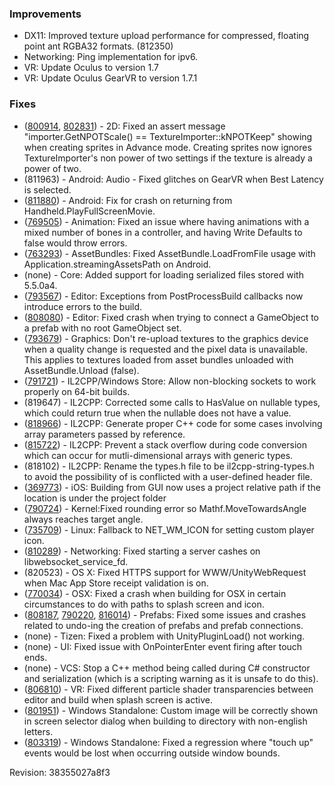 ### Improvements

*   DX11: Improved texture upload performance for compressed, floating point ant RGBA32 formats. (812350)
*   Networking: Ping implementation for ipv6.
*   VR: Update Oculus to version 1.7
*   VR: Update Oculus GearVR to version 1.7.1

### Fixes

*   ([800914](http://issuetracker.unity3d.com/issues/assert-thrown-when-applying-changes-in-sprite-editor-after-creating-multiple-sprites), [802831](http://issuetracker.unity3d.com/issues/sprite-atlassing-importing-a-psd-as-an-advanced-single-sprite-results-in-importer-dot-getnpotscale-equals-equals-textureimporter-knpotkeep)) - 2D: Fixed an assert message "importer.GetNPOTScale() == TextureImporter::kNPOTKeep" showing when creating sprites in Advance mode. Creating sprites now ignores TextureImporter's non power of two settings if the texture is already a power of two.
*   (811963) - Android: Audio - Fixed glitches on GearVR when Best Latency is selected.
*   ([811880](http://issuetracker.unity3d.com/issues/android-calling-handheld-dot-playfullscreenmovie-crashes-on-some-android-devices)) - Android: Fix for crash on returning from Handheld.PlayFullScreenMovie.
*   ([769505](http://issuetracker.unity3d.com/issues/animation-throws-internal-error-found-a-curve-with-both-quaternion-and-euler-bindings-curves-should-have-only-one-or-the-other)) - Animation: Fixed an issue where having animations with a mixed number of bones in a controller, and having Write Defaults to false would throw errors.
*   ([763293](http://issuetracker.unity3d.com/issues/android-local-assetbundles-do-not-load-on-android)) - AssetBundles: Fixed AssetBundle.LoadFromFile usage with Application.streamingAssetsPath on Android.
*   (none) - Core: Added support for loading serialized files stored with 5.5.0a4.
*   ([793567](http://issuetracker.unity3d.com/issues/exceptions-in-onpostprocessbuild-scripts-do-not-fail-the-build)) - Editor: Exceptions from PostProcessBuild callbacks now introduce errors to the build.
*   ([808080](http://issuetracker.unity3d.com/issues/editor-crashes-when-replacing-prefab-with-alt-button-pressed)) - Editor: Fixed crash when trying to connect a GameObject to a prefab with no root GameObject set.
*   ([793679](http://issuetracker.unity3d.com/issues/assigning-null-to-nullable-type-assigns-default-value-on-ios)) - Graphics: Don't re-upload textures to the graphics device when a quality change is requested and the pixel data is unavailable. This applies to textures loaded from asset bundles unloaded with AssetBundle.Unload (false).
*   ([791721](http://issuetracker.unity3d.com/issues/wsa-il2cpp-socket-dot-asyncconnect-doesnt-work)) - IL2CPP/Windows Store: Allow non-blocking sockets to work properly on 64-bit builds.
*   (819647) - IL2CPP: Corrected some calls to HasValue on nullable types, which could return true when the nullable does not have a value.
*   ([818966](http://issuetracker.unity3d.com/issues/il2cpp-android-build-fails-to-compile-with-il2cpp)) - IL2CPP: Generate proper C++ code for some cases involving array parameters passed by reference.
*   ([815722](http://issuetracker.unity3d.com/issues/il2cpp-dot-exe-throws-stackoverflowexception-during-build-process)) - IL2CPP: Prevent a stack overflow during code conversion which can occur for mutli-dimensional arrays with generic types.
*   (818102) - IL2CPP: Rename the types.h file to be il2cpp-string-types.h to avoid the possibility of is conflicted with a user-defined header file.
*   ([369773](http://issuetracker.unity3d.com/issues/unity-uses-absolute-paths-and-not-relative-paths-for-storing-build-directory)) - iOS: Building from GUI now uses a project relative path if the location is under the project folder
*   ([790724](http://issuetracker.unity3d.com/issues/splash-image-custom-splash-image-does-not-appear-in-windows-build-when-the-projects-name-includes-specific-characters)) - Kernel:Fixed rounding error so Mathf.MoveTowardsAngle always reaches target angle.
*   ([735709](http://issuetracker.unity3d.com/issues/linux-standalone-icon-displayed-as-white-square-in-launch-bar)) - Linux: Fallback to NET\_WM\_ICON for setting custom player icon.
*   ([810289](http://issuetracker.unity3d.com/issues/starting-a-server-cashes-on-libwebsocket-service-fd)) - Networking: Fixed starting a server cashes on libwebsocket\_service\_fd.
*   (820523) - OS X: Fixed HTTPS support for WWW/UnityWebRequest when Mac App Store receipt validation is on.
*   ([770034](http://issuetracker.unity3d.com/issues/buildplayer-buildpipeline-dot-buildplayer-fails-on-osx-when-building-for-osx-if-a-splash-screen-is-specified-in-player-settings)) - OSX: Fixed a crash when building for OSX in certain circumstances to do with paths to splash screen and icon.
*   ([808187](http://issuetracker.unity3d.com/issues/undoing-hierarchy-leads-to-m-transformdata-dot-hierarchy-equals-equals-null-assert-followed-by-a-crash), [790220](http://issuetracker.unity3d.com/issues/undo-duplicates-items-in-the-nested-prefab-with-error-message-roottransform-equals-null), [816014](http://issuetracker.unity3d.com/issues/the-editor-crashes-when-creating-a-prefab-undoing-the-action-and-trying-to-rename-the-prefab)) - Prefabs: Fixed some issues and crashes related to undo-ing the creation of prefabs and prefab connections.
*   (none) - Tizen: Fixed a problem with UnityPluginLoad() not working.
*   (none) - UI: Fixed issue with OnPointerEnter event firing after touch ends.
*   (none) - VCS: Stop a C++ method being called during C# constructor and serialization (which is a scripting warning as it is unsafe to do this).
*   ([806810](http://issuetracker.unity3d.com/issues/vr-different-particle-shader-transparency-between-editor-and-build)) - VR: Fixed different particle shader transparencies between editor and build when splash screen is active.
*   ([801951](http://issuetracker.unity3d.com/issues/splash-image-custom-splash-image-does-not-appear-in-windows-build-when-the-projects-name-includes-specific-characters)) - Windows Standalone: Custom image will be correctly shown in screen selector dialog when building to directory with non-english letters.
*   ([803319](http://issuetracker.unity3d.com/issues/unity-thinks-finger-is-still-pressed-after-dragging-it-out-of-the-window-and-releasing-it-using-a-touchscreen-device)) - Windows Standalone: Fixed a regression where "touch up" events would be lost when occurring outside window bounds.

Revision: 38355027a8f3